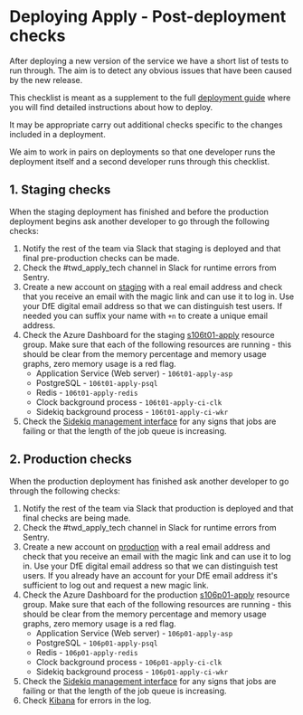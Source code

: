 # Deploying Apply - Post-deployment checks

After deploying a new version of the service we have a short list of
tests to run through. The aim is to detect any obvious issues that have
been caused by the new release.

This checklist is meant as a supplement to the full [deployment guide](deployment.md)
where you will find detailed instructions about how to deploy.

It may be appropriate carry out additional checks specific to the
changes included in a deployment.

We aim to work in pairs on deployments so that one developer runs the
deployment itself and a second developer runs through this checklist.

## 1. Staging checks

When the staging deployment has finished and before the production
deployment begins ask another developer to go through the following
checks:

1. Notify the rest of the team via Slack that staging is deployed and
   that final pre-production checks can be made.
2. Check the #twd_apply_tech channel in Slack for runtime errors from
   Sentry.
3. Create a new account on
   [staging](https://staging.apply-for-teacher-training.education.gov.uk/candidate)
   with a real email address and check that you receive an email with
   the magic link and can use it to log in. Use your DfE digital email
   address so that we can distinguish test users.  If needed you can
   suffix your name with `+n` to create a unique email address.
4. Check the Azure Dashboard for the staging
   [s106t01-apply](https://portal.azure.com/#@9c7d9dd3-840c-4b3f-818e-552865082e16/dashboard/private/6fef53c1-fbe3-4bd3-aa3d-8575eebb2424) resource
   group. Make sure that each of the following resources are running -
   this should be clear from the memory percentage and memory usage
   graphs, zero memory usage is a red flag.
     - Application Service (Web server) - `106t01-apply-asp`
     - PostgreSQL - `106t01-apply-psql`
     - Redis - `106t01-apply-redis`
     - Clock background process - `106t01-apply-ci-clk`
     - Sidekiq background process - `106t01-apply-ci-wkr`
5. Check the [Sidekiq management
   interface](https://staging.apply-for-teacher-training.education.gov.uk/support/sidekiq)
   for any signs that jobs are failing or that the length of the job
   queue is increasing.

## 2. Production checks

When the production deployment has finished ask another developer to go
through the following checks:

1. Notify the rest of the team via Slack that production is deployed and
   that final checks are being made.
2. Check the #twd_apply_tech channel in Slack for runtime errors from
   Sentry.
3. Create a new account on
   [production](https://www.apply-for-teacher-training.education.gov.uk/candidate)
   with a real email address and check that you receive an email with
   the magic link and can use it to log in. Use your DfE digital email
   address so that we can distinguish test users. If you already have an
   account for your DfE email address it's sufficient to log out and
   request a new magic link.
4. Check the Azure Dashboard for the production [s106p01-apply](https://portal.azure.com/#@9c7d9dd3-840c-4b3f-818e-552865082e16/dashboard/arm/subscriptions/67722207-6a10-4c7d-b4bc-c72caa76ef12/resourcegroups/s106p01-apply/providers/microsoft.portal/dashboards/s106p01-apply-dashboard) resource
   group. Make sure that each of the following resources are running -
   this should be clear from the memory percentage and memory usage
   graphs, zero memory usage is a red flag.
     - Application Service (Web server) - `106p01-apply-asp`
     - PostgreSQL - `106p01-apply-psql`
     - Redis - `106p01-apply-redis`
     - Clock background process - `106p01-apply-ci-clk`
     - Sidekiq background process - `106p01-apply-ci-wkr`
5. Check the [Sidekiq management
   interface](https://www.apply-for-teacher-training.education.gov.uk/support/sidekiq)
   for any signs that jobs are failing or that the length of the job
   queue is increasing.
6. Check [Kibana](https://kibana.logit.io/app/kibana#/discover?_g=(refreshInterval:(pause:!t,value:0),time:(from:now-10m,to:now))&_a=(columns:!(status,hosting_environment),index:'8ac115c0-aac1-11e8-88ea-0383c11b333a',interval:auto,query:(language:kuery,query:''),sort:!('@timestamp',desc))) for errors in the log.
